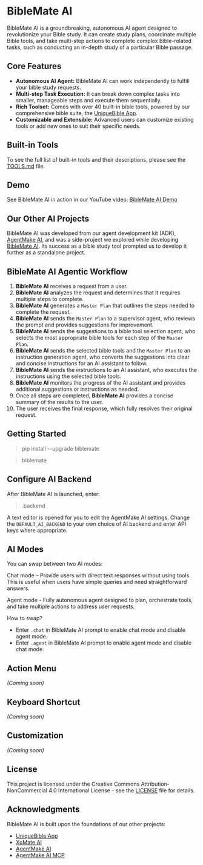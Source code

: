 # BibleMate AI

BibleMate AI is a groundbreaking, autonomous AI agent designed to revolutionize your Bible study. It can create study plans, coordinate multiple Bible tools, and take multi-step actions to complete complex Bible-related tasks, such as conducting an in-depth study of a particular Bible passage.

## Core Features

*   **Autonomous AI Agent:** BibleMate AI can work independently to fulfill your bible study requests.
*   **Multi-step Task Execution:** It can break down complex tasks into smaller, manageable steps and execute them sequentially.
*   **Rich Toolset:** Comes with over 40 built-in bible tools, powered by our comprehensive bible suite, the [UniqueBible App](https://github.com/eliranwong/UniqueBible).
*   **Customizable and Extensible:** Advanced users can customize existing tools or add new ones to suit their specific needs.

## Built-in Tools

To see the full list of built-in tools and their descriptions, please see the [TOOLS.md](TOOLS.md) file.

## Demo

See BibleMate AI in action in our YouTube video: [BibleMate AI Demo](https://youtu.be/QvPIyHOhrP0)

## Our Other AI Projects

BibleMate AI was developed from our agent development kit (ADK), [AgentMake AI](https://github.com/eliranwong/agentmake), and was a side-project we explored while developing [BibleMate AI](https://github.com/eliranwong/BibleMate). Its success as a bible study tool prompted us to develop it further as a standalone project.

## BibleMate AI Agentic Workflow

1.  **BibleMate AI** receives a request from a user.
2.  **BibleMate AI** analyzes the request and determines that it requires multiple steps to complete.
3.  **BibleMate AI** generates a `Master Plan` that outlines the steps needed to complete the request.
4.  **BibleMate AI** sends the `Master Plan` to a supervisor agent, who reviews the prompt and provides suggestions for improvement.
5.  **BibleMate AI** sends the suggestions to a bible tool selection agent, who selects the most appropriate bible tools for each step of the `Master Plan`.
6.  **BibleMate AI** sends the selected bible tools and the `Master Plan` to an instruction generation agent, who converts the suggestions into clear and concise instructions for an AI assistant to follow.
7.  **BibleMate AI** sends the instructions to an AI assistant, who executes the instructions using the selected bible tools.
8.  **BibleMate AI** monitors the progress of the AI assistant and provides additional suggestions or instructions as needed.
9.  Once all steps are completed, **BibleMate AI** provides a concise summary of the results to the user.
10. The user receives the final response, which fully resolves their original request.

## Getting Started

> pip install --upgrade biblemate

> biblemate

## Configure AI Backend

After BibleMate AI is launched, enter:

> .backend

A text editor is opened for you to edit the AgentMake AI settings. Change the `DEFAULT_AI_BACKEND` to your own choice of AI backend and enter API keys where appropriate.

## AI Modes

You can swap between two AI modes:

Chat mode – Provide users with direct text responses without using tools. This is useful when users have simple queries and need straightforward answers.

Agent mode - Fully autonomous agent designed to plan, orchestrate tools, and take multiple actions to address user requests.

How to swap?

* Enter `.chat` in BibleMate AI prompt to enable chat mode and disable agent mode.
* Enter `.agent` in BibleMate AI prompt to enable agent mode and disable chat mode.

## Action Menu

*(Coming soon)*

## Keyboard Shortcut

*(Coming soon)*

## Customization

*(Coming soon)*

## License

This project is licensed under the Creative Commons Attribution-NonCommercial 4.0 International License - see the [LICENSE](LICENSE) file for details.

## Acknowledgments

BibleMate AI is built upon the foundations of our other projects:
*   [UniqueBible App](https.github.com/eliranwong/UniqueBible)
*   [XoMate AI](https.github.com/eliranwong/xomate)
*   [AgentMake AI](https.github.com/eliranwong/agentmake)
*   [AgentMake AI MCP](https.github.com/eliranwong/agentmakemcp)